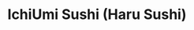---
layout: place
title: "IchiUmi Sushi (Haru Sushi)"
permalink: /texas/austin/ichiumi-sushi-haru-sushi.html
stateAbbr: TX
stateName: Texas
cityName: Austin
seo:
  name: "IchiUmi Sushi (Haru Sushi)"
  type: Restaurant
  links: null
description: "IchiUmi Sushi (Haru Sushi) serves delicious sushi in Austin, Texas. Try fresh Japanese dishes for a great dining experience. "
place_id: ChIJbQlC9qXLRIYRbjTIRrVzBYo
photos:
  - name: >-
      places/ChIJbQlC9qXLRIYRbjTIRrVzBYo/photos/AeeoHcJ9Sngk9oNIWDLY9qFSY5PKl35ra0GUc-rrYPATLecf2DaR6o60fxAReHNc49ScvwofoP6IDjMoavDME7xfulxYEZ4xc_dDjKJvfjVnqcsOguhIz-Mx2yTgfGW71_RtSoe6hYCpJxov9SWHEsUdPB0IzIHjFqRb3UG1tqtWY0L76jbyteE-d1yGrWJIw9cjoYa_rl0c5quFyzaQvvQQZEbJ4kcU5NX8UoY6UC34cWEH486FnFKcZghmEExl1wI3rGX6UpEeDoOvc7OIeNZM_tdOx8Trd60HLTEBHwqYk5F_jg
    widthPx: 960
    heightPx: 467
    authorAttributions:
      - displayName: IchiUmi Sushi (Haru Sushi)
        uri: https://maps.google.com/maps/contrib/109833686569529855551
        photoUri: >-
          https://lh3.googleusercontent.com/a-/ALV-UjWyBdRtwEVjkw_MC3c3pI7zzUBZ8DH1q__fdp5T1I0UbmIOLcE8=s100-p-k-no-mo
    flagContentUri: >-
      https://www.google.com/local/imagery/report/?cb_client=maps_api_places.places_api&image_key=!1e10!2sAF1QipPtOnt0G9gk8lp8E-3TGhKgjdoDcfLqOe7xzLqt&hl=en-US
    googleMapsUri: >-
      https://www.google.com/maps/place//data=!3m4!1e2!3m2!1sAF1QipPtOnt0G9gk8lp8E-3TGhKgjdoDcfLqOe7xzLqt!2e10!4m2!3m1!1s0x8644cba5f642096d:0x8a0573b546c8346e
  - name: >-
      places/ChIJbQlC9qXLRIYRbjTIRrVzBYo/photos/AeeoHcJ38gfx4U09z_2FmUp-DnmvTWRF3nh8AtQAKdqeqvwZnFMnk9Kv9sAaZ-PLar-TpsY-GM2IsVFER-j0QZT0YmvaN876e4WPjK4W2gnjLRM5eglY2qJjsOMo6mZ5zZQQ-0ERMeqEvcZt0kZTjqKltx3EAg4yjFn0B8JatJxBpev83402EUg74CvacMYZnwEY_RBLGwnhYesYJlhuRAnRyBmqgKvDuVsqLfHKpHsHvXp8_ohCSZ1uv-9ws6CMCnn19LrytmNRhA4r273XLDGfYvp-pJ63mP-H2e9VwEr9As_bQdFX3a-w88Sbrh60MmtXI-LPJX2hNkMjYJqdHIxP_Ib9k2wJh5HFuLR6ltYzKAePZFsy-OccVg4tIp5dlY6LAcUSPO2JH7NkWU6XqjYJYFxYFU_vGBR81JB55EjHgCK3XA
    widthPx: 4800
    heightPx: 3600
    authorAttributions:
      - displayName: Steve Takata
        uri: https://maps.google.com/maps/contrib/114287779712814392103
        photoUri: >-
          https://lh3.googleusercontent.com/a-/ALV-UjUK5QRiqELhDKkJBt6Dk1iFtVws-8zzUwqygmoZZKUeuUBbBeZm5w=s100-p-k-no-mo
    flagContentUri: >-
      https://www.google.com/local/imagery/report/?cb_client=maps_api_places.places_api&image_key=!1e10!2sCIHM0ogKEICAgMCwyIj5QA&hl=en-US
    googleMapsUri: >-
      https://www.google.com/maps/place//data=!3m4!1e2!3m2!1sCIHM0ogKEICAgMCwyIj5QA!2e10!4m2!3m1!1s0x8644cba5f642096d:0x8a0573b546c8346e
  - name: >-
      places/ChIJbQlC9qXLRIYRbjTIRrVzBYo/photos/AeeoHcLrQfFt1Qsw7vPgwlsSOS656qi-CEsxkS9AEY-MEnQxx-P-7PMf5FudDFJC0JxmQm5GqVSbaBMRlQ68xYHb_k71jvsVV_lqh83wJtrCzmf2kS9PpPmCMBqngBimOKwTOjZHWMyJ_U5zA4E6cfxXFOuPILNpn9KLHgte3rmCAkrqio2bHvFVZGVKk20QhzuAs5PRvH3UyHgNoOUNi4EbCOgpPFb9jpA_nYilmRooKDUvtXDWYnD0ki_qAKpRvOrfpD1b_OMtuLjtWddyyIRFlA-PvdHCNK7O59wMB74TbZEGow
    widthPx: 4128
    heightPx: 2322
    authorAttributions:
      - displayName: IchiUmi Sushi (Haru Sushi)
        uri: https://maps.google.com/maps/contrib/109833686569529855551
        photoUri: >-
          https://lh3.googleusercontent.com/a-/ALV-UjWyBdRtwEVjkw_MC3c3pI7zzUBZ8DH1q__fdp5T1I0UbmIOLcE8=s100-p-k-no-mo
    flagContentUri: >-
      https://www.google.com/local/imagery/report/?cb_client=maps_api_places.places_api&image_key=!1e10!2sAF1QipOJqSwLknIgc5nDXLYOuubUiUIwhhXHGPcE3ZeI&hl=en-US
    googleMapsUri: >-
      https://www.google.com/maps/place//data=!3m4!1e2!3m2!1sAF1QipOJqSwLknIgc5nDXLYOuubUiUIwhhXHGPcE3ZeI!2e10!4m2!3m1!1s0x8644cba5f642096d:0x8a0573b546c8346e
  - name: >-
      places/ChIJbQlC9qXLRIYRbjTIRrVzBYo/photos/AeeoHcKeHYPbc-32xJhiwCDfBYfbCdg6N6MSXaSruILwDeQvcXsXv47D97oGUiWPwJYo1GJmpvBfc91Si2bleShuJTGg4mWVmANDbkMCcxhbHH8Z8LVxCdPM6Y5ITSz2lpIPZY3KodEeQTSzOpAb7QU45p79kfwHKNHIubcrqMbYAYHWfQyInx11HZuD3TNpeA-wDrk4oseIFD8GPWutVhwNrDOe1HwcoH8Kbr8h8uMomdVcM9hxhOJJBXvAakTbxsrzJokiwjydxa-d5iL09TGHiVNkOD560BSXHQyXQWeYULjbzg
    widthPx: 4032
    heightPx: 3024
    authorAttributions:
      - displayName: IchiUmi Sushi (Haru Sushi)
        uri: https://maps.google.com/maps/contrib/109833686569529855551
        photoUri: >-
          https://lh3.googleusercontent.com/a-/ALV-UjWyBdRtwEVjkw_MC3c3pI7zzUBZ8DH1q__fdp5T1I0UbmIOLcE8=s100-p-k-no-mo
    flagContentUri: >-
      https://www.google.com/local/imagery/report/?cb_client=maps_api_places.places_api&image_key=!1e10!2sAF1QipPkXnEDhDGkQoVvUUnCC_kShwpn5-_QcAiColbf&hl=en-US
    googleMapsUri: >-
      https://www.google.com/maps/place//data=!3m4!1e2!3m2!1sAF1QipPkXnEDhDGkQoVvUUnCC_kShwpn5-_QcAiColbf!2e10!4m2!3m1!1s0x8644cba5f642096d:0x8a0573b546c8346e
  - name: >-
      places/ChIJbQlC9qXLRIYRbjTIRrVzBYo/photos/AeeoHcJUmIWG1O8GhPPQxiB-d3udiFBeBwkPCCudGs60aUa-AWn8hwctTpPL8ar1bwojyCzYuXPYk2ed0gAzXyJD6yJrY9LUHQO_2UhAgvu7OmdryWRtvN78QsrD9S7KW1UbL6BmnXQ6kVBuVhKSI0LPFgAY6WARQeccMfV6gW0dSAaiK90k95uzK-YxOXvcLYH9NORj7KPzIAKY6sgMEpM5OWEEhz_myeCquXcd2EtmZBpanRr9nmimMtQpfQWov8zvg-zf7XJT579Z6fU8ps47XcA21er4iO_JmCrkLOZo6B6D6UzBQinRbMXmaW75WcrvMFjLn8e4ZkE4Fzghx1MBKPQidpgHPStWGZUZO_uV3EgQMQo10oGIqftYrOZgUC5W2ep66jIZm_35ObOLFEJH3_R5dOXb52AsBNE0vpS3mKM5sA
    widthPx: 4000
    heightPx: 1868
    authorAttributions:
      - displayName: J F
        uri: https://maps.google.com/maps/contrib/104813205660697389928
        photoUri: >-
          https://lh3.googleusercontent.com/a-/ALV-UjVtL5kf-45oiOk-1o_FFZM1yhzqUiB9X_p4oI1tSkmFn1DiVWpn=s100-p-k-no-mo
    flagContentUri: >-
      https://www.google.com/local/imagery/report/?cb_client=maps_api_places.places_api&image_key=!1e10!2sCIHM0ogKEICAgMDI492xCg&hl=en-US
    googleMapsUri: >-
      https://www.google.com/maps/place//data=!3m4!1e2!3m2!1sCIHM0ogKEICAgMDI492xCg!2e10!4m2!3m1!1s0x8644cba5f642096d:0x8a0573b546c8346e
  - name: >-
      places/ChIJbQlC9qXLRIYRbjTIRrVzBYo/photos/AeeoHcLliGlvgCBB8gRD5DL-0CqQ9bhcBt6Ms_zeTQ-Nv6PyVs5q4Ut3WzQDBU1pTPUaWQqNpQ-AibvK7o_myEXEx3sPFycWzweipjmar1cUVi4r6WpUpfJUNnLk2Zx0tIaCx8LcL0xiZWQrIqqA5iUvFLfDGmZJOAT1ydlsA2Y9zzbGF2_8VAcqyZqfwv_hAUX2DWGSJiFaPSaKSVwzNQqXkrVL7O1SPfGNIqqfFjv5z4rIea576AODytwIrCgpGgaMkjKLmXpKgDvWm4thXrb8q1h8rcxLi-F3CVZU8923DBLN7Q
    widthPx: 1179
    heightPx: 664
    authorAttributions:
      - displayName: IchiUmi Sushi (Haru Sushi)
        uri: https://maps.google.com/maps/contrib/109833686569529855551
        photoUri: >-
          https://lh3.googleusercontent.com/a-/ALV-UjWyBdRtwEVjkw_MC3c3pI7zzUBZ8DH1q__fdp5T1I0UbmIOLcE8=s100-p-k-no-mo
    flagContentUri: >-
      https://www.google.com/local/imagery/report/?cb_client=maps_api_places.places_api&image_key=!1e10!2sAF1QipOWsHEtHOnTB7Qw4K6hudlbDd49TuW3Yy5vAEDv&hl=en-US
    googleMapsUri: >-
      https://www.google.com/maps/place//data=!3m4!1e2!3m2!1sAF1QipOWsHEtHOnTB7Qw4K6hudlbDd49TuW3Yy5vAEDv!2e10!4m2!3m1!1s0x8644cba5f642096d:0x8a0573b546c8346e
  - name: >-
      places/ChIJbQlC9qXLRIYRbjTIRrVzBYo/photos/AeeoHcKzqqMiVNN1WlcTmNixPWJzDN6v-ODFAaJdO_9Q51jWCRZMoPmGVJe-oZHNXlw3NdStqpQ4TxjLJ0MSXh2-AJWsw_9lKdd_KNdjcRKCaJ3LmEmNxUtCzXbBJsAgnN3ufV-cmwMP1ulvnVMe-XvJ0KDe7AAyrgh8Ta2PvumshCt_tcLJjeJ0qsvrJz-T_8jVxFcbHaLv0ytp909jI2a--J28GQ6SGK_48w-jU0f-d1fgXSVGtPAgAXbUvE9L-dTkVTzAWTkzBydAimM0tZr_YkgQLDWtxWlNLBvNO8O9_FZijfJrMv-OV7_oLT62hKN9DcwFgiEzUQt47W-_9eXLGM3EBAXTcnCCISVcNLUhNRK2LPuADr9fgbBa3oJ18ZVazBXoH5Ggk0_ZnWSNeRDREZZtR2HDaG_a8RAeAuUhnYvBnF5I
    widthPx: 3845
    heightPx: 2490
    authorAttributions:
      - displayName: Jake Hewitt
        uri: https://maps.google.com/maps/contrib/104721081627843166842
        photoUri: >-
          https://lh3.googleusercontent.com/a-/ALV-UjXZsn_GS5UUKzQrBwc4SI4PdlGfqYrwHQL9To4Owgpmrae1srAAYQ=s100-p-k-no-mo
    flagContentUri: >-
      https://www.google.com/local/imagery/report/?cb_client=maps_api_places.places_api&image_key=!1e10!2sCIHM0ogKEICAgIDXwbyw2AE&hl=en-US
    googleMapsUri: >-
      https://www.google.com/maps/place//data=!3m4!1e2!3m2!1sCIHM0ogKEICAgIDXwbyw2AE!2e10!4m2!3m1!1s0x8644cba5f642096d:0x8a0573b546c8346e
  - name: >-
      places/ChIJbQlC9qXLRIYRbjTIRrVzBYo/photos/AeeoHcIQLWgO7YB67bBX7mDv3hQHG99I5v4qEFUkHFI4RUSLC6kdF8v_GeyTzXi1BRUG57r1FjBav0-F4ARnTJtPck-ik8Zg1mcuNu4Y1R8LoLd72E8P825e1HazNJ62Uu9_W7JtB0-qjI3onBPW3lkn0gEoGt4FPBY-WI0NU0zWScneYnrOOLilJ928IyJu_B4yidbn4qwpgK7xeK1dDiqLzECKfizUbl6xWxdnurdk2Q8IzdMOYBz4I06clgCQEUIj-rio_OS6pcIGU4ucUBRr4l8Vz58GapWGNKmdmMK6MqwkRqLIRvDiu9Iza67IssoAhaZUVxAz7TYDSNHMDF-uS7bN73aXbNTEi0Ltxja1k9UikGZ0plnX10q9350GBkGdqAKL8edo9szFGIO_vgKN3BNXSJukxp-6VB7OWLIZbPH9-c1X
    widthPx: 4790
    heightPx: 3592
    authorAttributions:
      - displayName: Nguyen Huyen
        uri: https://maps.google.com/maps/contrib/116270601710215246636
        photoUri: >-
          https://lh3.googleusercontent.com/a-/ALV-UjXuSpdoeUA78_u5FkQ_ZZKm-f9tbTQ5N9JgS4RGqR6ufoofJUqCww=s100-p-k-no-mo
    flagContentUri: >-
      https://www.google.com/local/imagery/report/?cb_client=maps_api_places.places_api&image_key=!1e10!2sCIHM0ogKEICAgICfsYnvxAE&hl=en-US
    googleMapsUri: >-
      https://www.google.com/maps/place//data=!3m4!1e2!3m2!1sCIHM0ogKEICAgICfsYnvxAE!2e10!4m2!3m1!1s0x8644cba5f642096d:0x8a0573b546c8346e
  - name: >-
      places/ChIJbQlC9qXLRIYRbjTIRrVzBYo/photos/AeeoHcKIlKN4r_2zVjjTj8N4mszVDPxxveEkE71RKI2L9kD3fqMKob_bsPItAoc0Hk0lo8ULxdDlROmuxw3zus2rWgLXxNmtKf3lvDtnWG89VaYt2v13CfLASa8jAkUDmjrYT3XQJAH4hBPGZv0QR-3ZaHcMzgEzny5WC9-WTidbUYLIkrDKDrXCa9h3HFydDU1fzaYLk9kAw3hHeaN1--gcoE8asZDPae93x06xr0CwH3ws6dqQIkaecgl-CPh5roePOt7bowi2WClgc7GExNww0HCK25PbgIsFxP2g1M2OqlknweCDaD1acjo3NpbOZt4mfKlja2nCckENhWwN128lrHyM8zvk9vJe5VnTgME2PWKeDQyib-b5HFMSpSHoO9ac5-4IsckiUAcGTz9cPl461B63RO7pt6kmC8mNGGzZBr5THyE
    widthPx: 1599
    heightPx: 1554
    authorAttributions:
      - displayName: John Wood
        uri: https://maps.google.com/maps/contrib/102874356013951035901
        photoUri: >-
          https://lh3.googleusercontent.com/a-/ALV-UjUwmskn2qX40z1ee-zbWAB5fmyirffXioGorFwcZe7E300Cdy6x=s100-p-k-no-mo
    flagContentUri: >-
      https://www.google.com/local/imagery/report/?cb_client=maps_api_places.places_api&image_key=!1e10!2sCIHM0ogKEICAgICT7ceylQE&hl=en-US
    googleMapsUri: >-
      https://www.google.com/maps/place//data=!3m4!1e2!3m2!1sCIHM0ogKEICAgICT7ceylQE!2e10!4m2!3m1!1s0x8644cba5f642096d:0x8a0573b546c8346e
  - name: >-
      places/ChIJbQlC9qXLRIYRbjTIRrVzBYo/photos/AeeoHcLG_RLqtPi1v1cvUQecwAIDo5ow5sgsHQWfK9aJJUM32a72icODROAlI6ObYUtdLQwsDwzaofZG6lK-YtSY0R3krgTZYaltsK9ENxbb5UVKFGSGYpzw-G3UeKpxa42KZenT67KleODulTNfYQiX7KDVFukRv59V8bcNvwdzGqu07oWa2EzQU3uEFjySYvudYV6B0vsh2OELDrQuQLuJF8hFl197w_4HYFNcwM7LcCIvB74l1tdjeuQiS7FUwzr18dRddiadPLUs3f87L4FFgVqezkMOQDYsgNLfowpDf0JkogtuqRi2Q5ArR_yZY0HZ5a5ppfa06ZELn66-6ks2U5V-V0Gw_Rotw92rH-PB9WT_cQgM90q92OP19G5obL65AkMUX1ZYiV_zaGaTCG7yy151yFGKT4p6cVpRzLPxEn0CxwdE
    widthPx: 4032
    heightPx: 3024
    authorAttributions:
      - displayName: Steve Takata
        uri: https://maps.google.com/maps/contrib/114287779712814392103
        photoUri: >-
          https://lh3.googleusercontent.com/a-/ALV-UjUK5QRiqELhDKkJBt6Dk1iFtVws-8zzUwqygmoZZKUeuUBbBeZm5w=s100-p-k-no-mo
    flagContentUri: >-
      https://www.google.com/local/imagery/report/?cb_client=maps_api_places.places_api&image_key=!1e10!2sCIHM0ogKEICAgMCwyIj5oAE&hl=en-US
    googleMapsUri: >-
      https://www.google.com/maps/place//data=!3m4!1e2!3m2!1sCIHM0ogKEICAgMCwyIj5oAE!2e10!4m2!3m1!1s0x8644cba5f642096d:0x8a0573b546c8346e
address: '9503 Research Blvd #500, Austin, TX 78759, USA'
street: '9503 Research Blvd #500'
city: Austin
state: TX
zip: '78759'
country: USA
neighborhood: Gateway
latitude: '30.386782'
longitude: '-97.741873'
accessibility_options:
  wheelchairAccessibleParking: true
  wheelchairAccessibleEntrance: true
  wheelchairAccessibleRestroom: true
  wheelchairAccessibleSeating: true
business_status: OPERATIONAL
name: IchiUmi Sushi (Haru Sushi)
google_maps_links:
  directionsUri: >-
    https://www.google.com/maps/dir//''/data=!4m7!4m6!1m1!4e2!1m2!1m1!1s0x8644cba5f642096d:0x8a0573b546c8346e!3e0
  placeUri: https://maps.google.com/?cid=9945482574531409006
  writeAReviewUri: >-
    https://www.google.com/maps/place//data=!4m3!3m2!1s0x8644cba5f642096d:0x8a0573b546c8346e!12e1
  reviewsUri: >-
    https://www.google.com/maps/place//data=!4m4!3m3!1s0x8644cba5f642096d:0x8a0573b546c8346e!9m1!1b1
  photosUri: >-
    https://www.google.com/maps/place//data=!4m3!3m2!1s0x8644cba5f642096d:0x8a0573b546c8346e!10e5
primary_type: Sushi Restaurant
opening_hours:
  regular: null
  current: null
secondary_opening_hours:
  regular:
    weekdayDescriptions: null
    type: null
  current:
    weekdayDescriptions: null
    type: null
phone: null
price_level: null
price_range: null
rating: null
rating_count: 0
website: null
reviews: null
parking_options: null
payment_options: null
allow_dogs: null
curbside_pickup: null
delivery: null
dine_in: null
good_for_children: null
good_for_groups: null
good_for_sports: null
live_music: null
menu_for_children: null
outdoor_seating: null
reservable: null
restroom: null
serves_beer: null
serves_breakfast: null
serves_brunch: null
serves_cocktails: null
serves_coffee: null
serves_dinner: null
serves_dessert: null
serves_lunch: null
serves_vegetarian_food: null
serves_wine: null
takeout: null
summary: null

---